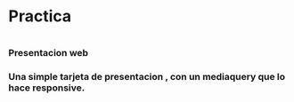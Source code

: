 <h1>Practica<h1>

<h3>Presentacion web<h3>

<p>Una simple tarjeta de presentacion , con un mediaquery que lo hace responsive.<p>

